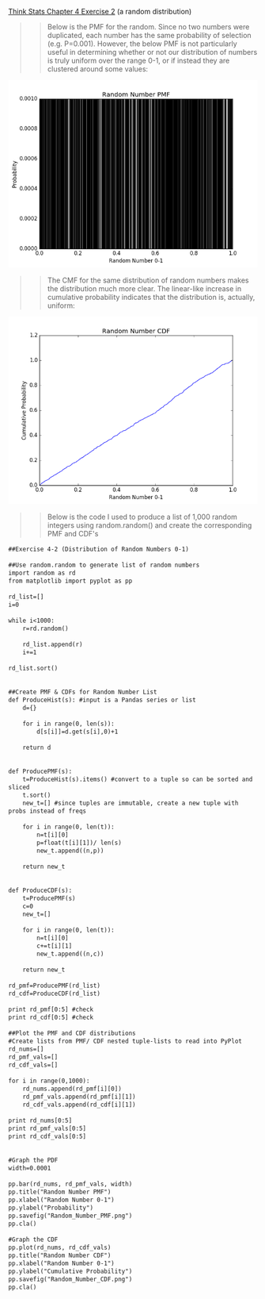 [Think Stats Chapter 4 Exercise 2](http://greenteapress.com/thinkstats2/html/thinkstats2005.html#toc41) (a random distribution)

>>Below is the PMF for the random. Since no two numbers were duplicated, each number has the same probability of selection (e.g. P=0.001). However, the below PMF is not particularly useful in determining whether or not our distribution of numbers is truly uniform over the range 0-1, or if instead they are clustered around some values:

<img src="Random_Number_PMF.png">

>>The CMF for the same distribution of random numbers makes the distribution much more clear. The linear-like increase in cumulative probability indicates that the distribution is, actually, uniform:

<img src="Random_Number_CDF.png">

>>Below is the code I used to produce a list of 1,000 random integers using random.random() and create the corresponding PMF and CDF's


	##Exercise 4-2 (Distribution of Random Numbers 0-1)

	##Use random.random to generate list of random numbers
	import random as rd
	from matplotlib import pyplot as pp

	rd_list=[]
	i=0

	while i<1000:
		r=rd.random()

		rd_list.append(r)
		i+=1

	rd_list.sort()


	##Create PMF & CDFs for Random Number List
	def ProduceHist(s): #input is a Pandas series or list
		d={}

		for i in range(0, len(s)):
			d[s[i]]=d.get(s[i],0)+1

		return d


	def ProducePMF(s):
		t=ProduceHist(s).items() #convert to a tuple so can be sorted and sliced
		t.sort()
		new_t=[] #since tuples are immutable, create a new tuple with probs instead of freqs

		for i in range(0, len(t)):
			n=t[i][0]
			p=float(t[i][1])/ len(s)
			new_t.append((n,p))

		return new_t


	def ProduceCDF(s):
		t=ProducePMF(s)
		c=0
		new_t=[]

		for i in range(0, len(t)):
			n=t[i][0]
			c+=t[i][1]
			new_t.append((n,c))

		return new_t

	rd_pmf=ProducePMF(rd_list)
	rd_cdf=ProduceCDF(rd_list)

	print rd_pmf[0:5] #check
	print rd_cdf[0:5] #check

	##Plot the PMF and CDF distributions
	#Create lists from PMF/ CDF nested tuple-lists to read into PyPlot
	rd_nums=[]
	rd_pmf_vals=[]
	rd_cdf_vals=[]

	for i in range(0,1000):
		rd_nums.append(rd_pmf[i][0])
		rd_pmf_vals.append(rd_pmf[i][1])
		rd_cdf_vals.append(rd_cdf[i][1])

	print rd_nums[0:5]
	print rd_pmf_vals[0:5]
	print rd_cdf_vals[0:5]


	#Graph the PDF
	width=0.0001

	pp.bar(rd_nums, rd_pmf_vals, width)
	pp.title("Random Number PMF")
	pp.xlabel("Random Number 0-1")
	pp.ylabel("Probability")
	pp.savefig("Random_Number_PMF.png")
	pp.cla()

	#Graph the CDF
	pp.plot(rd_nums, rd_cdf_vals)
	pp.title("Random Number CDF")
	pp.xlabel("Random Number 0-1")
	pp.ylabel("Cumulative Probability")
	pp.savefig("Random_Number_CDF.png")
	pp.cla()











